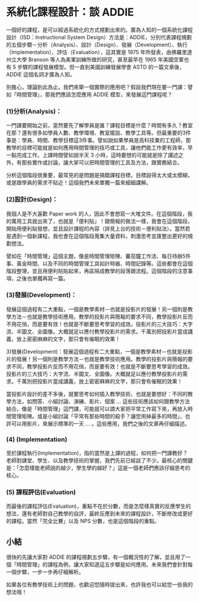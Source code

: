 # 系統化課程設計：談 ADDIE

一個好的課程，是可以經過系統化的方式規劃出來的。廣為人知的一個系統化課程設計（ISD：Instructional System Design）方法是：ADDIE，分別代表課程規劃的五個步驟－分析（Analysis）、設計（Design）、發展（Development）、執行（Implementation）、評估（Evaluation），這其實是 1975 年所發表，由佛羅里達州立大學 Branson 等人為美軍訓練所做的研究，甚至最早在 1965 年美國空軍也有 5 步驟的課程發展模型。但一直到美國訓練發展學會 ASTD 的一篇文章後，ADDIE 這個名詞才廣為人知。

別擔心，理論到此為止。我們來舉一個實際的應用吧？假設我們現在要一門課：譬如「時間管理」，那我們應該怎麼應用 ADDIE 模型，來發展這門課程呢？

### (1)分析(Analysis)：

一門課要開始之前，當然要先了解學員是誰？課程目標是什麼？時間有多久？教室在那？還有很多如學員人數、教學環境、教室擺設、教學工具等。但最重要的3件事是：學員、時間、教學目標這3件事。譬如說如果學員是高科技業的工程師，那教學的目標可能就是如何應用時間管理的技巧或工具，讓他們能工作更有效率，早一點完成工作。上課時間譬如說半天 3 小時，這時要想的可能就是除了講述之外，有那些實作或討論，讓大家可以把時間管理的工具及方法，跟實務結合。

分析這個階段很重要，最常見的是問題是搞錯課程目標，目標設得太大或太模糊，或是跟學員的需求不貼近！這個我們未來單獨一篇來細細講解。

### (2)設計(Design)：

我個人是不大喜歡 Paper work 的人，因此不會想寫一大堆文件。在這個階段，我的萬用工具就出來了，也就是「便利貼」！跟簡報的做法一樣，我會在這個階段，開始用便利貼發想，並且設計課程的內容（詳見上台的技術－便利貼法）。當然若是遇到一個新課程，我也會在這個階段蒐集大量資料，刺激思考並匯整出更好的規劃想法。

譬如在「時間管理」這個主題，像是時間管理矩陣、蕃茄鐘工作法、每日待辦5件事、黃金時間、以及不同的時間管理工具如計時器、時間記錄等。這些都會在這個階段整理，並且用便利貼貼起來，再區隔成教學的段落跟流程。這個階段的注意事項，之後也單獨再寫一篇。

### (3)發展(Development)：

發展這個過程有二大重點，一個是教學素材－也就是投影片的發展！另一個則是教學方法－也就是教學技術應用。教學的投影片與簡報的要求不同，教學投影片反而不用花俏，而是要有效！也就是不斷要思考學習的成效。投影片的三大技巧：大字流、半圖文、全圖像。大概就足以應付教學投影片的需求。千萬別把投影片當成講義，放上密密麻麻的文字，那只會有催眠的效果！


3)發展(Development)：發展這個過程有二大重點，一個是教學素材－也就是投影片的發展！另一個則是教學方法－也就是教學技術應用。教學的投影片與簡報的要求不同，教學投影片反而不用花俏，而是要有效！也就是不斷要思考學習的成效。投影片的三大技巧：大字流、半圖文、全圖像。大概就足以應付教學投影片的需求。千萬別把投影片當成講義，放上密密麻麻的文字，那只會有催眠的效果！

當投影片設計的差不多後，就要思考如何插入教學技術，也就是要想好：不同的教學方法，如問答、小組討論、演練、影片、個案 … 這些技術應該如何跟教學方法結合。像是「時間管理」這門課，可能就可以請大家把平常工作寫下來，再放入時間管理矩陣。或是小組討論「平常有那些時間的殺手？讓您用掉最多的時間」，也許可以用影片，來展示標準的一天 … 。這些應用，我們之後的文章再仔細描述。


### (4) (Implementation)

至於課程執行(Implementation)，指的當然是上課的過程，如何把一門課教好？老師對課堂、學生、以及教學技術的掌握，我們先前已經談了不少。最核心的關鍵是：「怎麼樣能老師說的越少，學生學的越好？」這是一個老師們應該仔細思考的核心。

### (5) 課程評估(Evaluation)

而最後的課程評估(Evaluation)，重點不在於分數，而是怎麼樣真實的反應學生的想法，還有老師對自己教學的自評，最終反應到未來的課程設計，不斷修改成更好的課程。當然「完全比賽」以及 NPS 分數，也是這個階段的重點。


## 小結

很快的先讓大家對 ADDIE 的課程規劃五步驟，有一個概況性的了解，並且用了一個「時間管理」的課程為例，讓大家知道這五步驟是如何應用。未來我們會針對每一個步驟，一步一步再仔細解析。

如果各位有教學技術上的問題，也歡迎您隨時提出來，也許我也可以給您一些我的想法哦！
